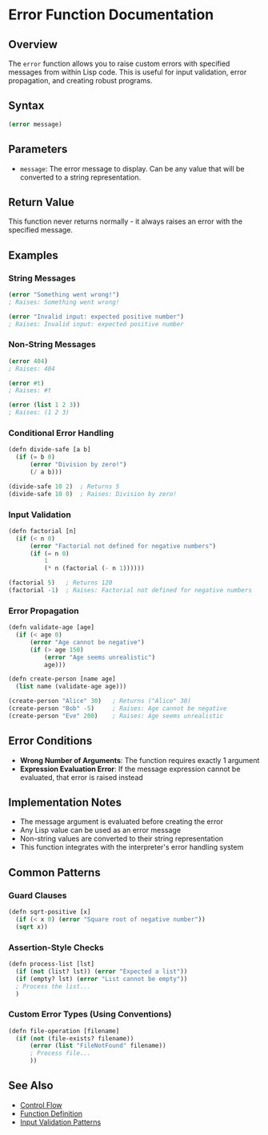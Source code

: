 # Error Function Documentation

## Overview
The `error` function allows you to raise custom errors with specified messages from within Lisp code. This is useful for input validation, error propagation, and creating robust programs.

## Syntax
```lisp
(error message)
```

## Parameters
- `message`: The error message to display. Can be any value that will be converted to a string representation.

## Return Value
This function never returns normally - it always raises an error with the specified message.

## Examples

### String Messages
```lisp
(error "Something went wrong!")
; Raises: Something went wrong!

(error "Invalid input: expected positive number")
; Raises: Invalid input: expected positive number
```

### Non-String Messages
```lisp
(error 404)
; Raises: 404

(error #t)
; Raises: #t

(error (list 1 2 3))
; Raises: (1 2 3)
```

### Conditional Error Handling
```lisp
(defn divide-safe [a b]
  (if (= b 0)
      (error "Division by zero!")
      (/ a b)))

(divide-safe 10 2)  ; Returns 5
(divide-safe 10 0)  ; Raises: Division by zero!
```

### Input Validation
```lisp
(defn factorial [n]
  (if (< n 0)
      (error "Factorial not defined for negative numbers")
      (if (= n 0)
          1
          (* n (factorial (- n 1))))))

(factorial 5)   ; Returns 120
(factorial -1)  ; Raises: Factorial not defined for negative numbers
```

### Error Propagation
```lisp
(defn validate-age [age]
  (if (< age 0)
      (error "Age cannot be negative")
      (if (> age 150)
          (error "Age seems unrealistic")
          age)))

(defn create-person [name age]
  (list name (validate-age age)))

(create-person "Alice" 30)   ; Returns ("Alice" 30)
(create-person "Bob" -5)     ; Raises: Age cannot be negative
(create-person "Eve" 200)    ; Raises: Age seems unrealistic
```

## Error Conditions
- **Wrong Number of Arguments**: The function requires exactly 1 argument
- **Expression Evaluation Error**: If the message expression cannot be evaluated, that error is raised instead

## Implementation Notes
- The message argument is evaluated before creating the error
- Any Lisp value can be used as an error message
- Non-string values are converted to their string representation
- This function integrates with the interpreter's error handling system

## Common Patterns

### Guard Clauses
```lisp
(defn sqrt-positive [x]
  (if (< x 0) (error "Square root of negative number"))
  (sqrt x))
```

### Assertion-Style Checks
```lisp
(defn process-list [lst]
  (if (not (list? lst)) (error "Expected a list"))
  (if (empty? lst) (error "List cannot be empty"))
  ; Process the list...
  )
```

### Custom Error Types (Using Conventions)
```lisp
(defn file-operation [filename]
  (if (not (file-exists? filename))
      (error (list "FileNotFound" filename))
      ; Process file...
      ))
```

## See Also
- [Control Flow](control_flow.md)
- [Function Definition](functions.md)
- [Input Validation Patterns](patterns.md)
